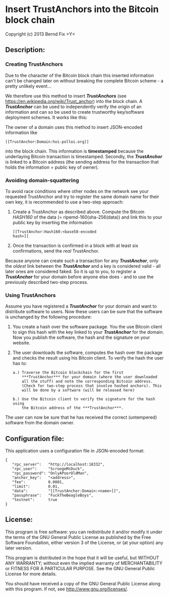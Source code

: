 
Insert TrustAnchors into the Bitcoin block chain
================================================
Copyright (c) 2013 Bernd Fix   >Y<


Description:
------------

### Creating TrustAnchors

Due to the character of the Bitcoin block chain this inserted
information can't be changed later on without breaking the
complete Bitcoin scheme - a pretty unlikely event...

We therefore use this method to insert ***TrustAnchors***
(see https://en.wikipedia.org/wiki/Trust_anchor) into the
block chain. A ***TrustAnchor*** can be used to independently verify
the origin of an information and can so be used to create
trustworthy key/software deployment schemes. It works like this:

The owner of a domain uses this method to insert JSON-encoded
information like

    [[TrustAnchor:Domain:hoi-polloi.org]]
    
into the block chain. This information is **timestamped** because
the underlaying Bitcoin transaction is timestamped. Secondly, the
***TrustAnchor*** is linked to a Bitcoin address (the sending address
for the transaction that holds the information = public key of owner).

### Avoiding domain-squattering

To avoid race conditions where other nodes on the network see your
requested TrustAnchor and try to register the same domain name for
their own key, it is recommended to use a two-step approach:

1. Create a TrustAnchor as described above. Compute the Bitcoin
    *HASH160* of the data (= ripemd-160(sha-256(data)) and link
    this to your public key by inserting the information
    
    <code>[[TrustAnchor:Hash160:&lt;base58-encoded hash&gt;]]</code>

2. Once the transaction is confirmed in a block with at least
    six confirmations, send the *real* TrustAnchor.

Because anyone can create such a transaction for any ***TrustAnchor***,
only the *oldest* link between the ***TrustAnchor*** and a key is
considered valid - all later ones are considered faked. So it is up
to you, to register a ***TrustAnchor*** for your domain before
anyone else does - and to use the previously described two-step
process.

### Using TrustAnchors

Assume you have registered a ***TrustAnchor*** for your domain and
want to distribute software to users. Now these users can be sure
that the software is unchanged by the following procedure:

1. You create a hash over the software package. You the use
    Bitcoin client to sign this hash with the key linked to your
    ***TrustAnchor*** for the domain. Now you publish the software,
    the hash and the signature on your website.

2. The user downloads the software, computes the hash over the
    package and checks the result using his Bitcoin client.
    To verify the hash the user has to:
    
       a.) Traverse the Bitcoin blockchain for the first
           ***TrustAnchor*** for your domain (where the user downloaded
           all the stuff) and note the corresponding Bitcoin address.
           (Check for two-step process that involve hashed anchors). This
           will be done by a software (will be released here)
           
       b.) Use the Bitcoin client to verify the signature for the hash using
           the Bitcoin address of the ***TrustAnchor***.

The user can now be sure that he has received the correct
(untempered) software from the domain owner.

Configuration file:
-------------------

This application uses a configuration file in JSON-encoded format:

    {
       "rpc_server":   "http://localhost:18332",
       "rpc_user":     "ScroogeMcDuck",
       "rpc_password": "OnlyAPoorOldMan",
       "anchor_key":   "<address>",
       "fee":          0.0001,
       "limit":        0.01,
       "data":         "[[TrustAnchor:Domain:<name>]]",
       "passphrase":   "FuckTheBeagleBoys",
       "testnet":      true
    }

License:
--------

This program is free software: you can redistribute it and/or modify
it under the terms of the GNU General Public License as published by
the Free Software Foundation, either version 3 of the License, or (at
your option) any later version.

This program is distributed in the hope that it will be useful, but
WITHOUT ANY WARRANTY; without even the implied warranty of
MERCHANTABILITY or FITNESS FOR A PARTICULAR PURPOSE.  See the GNU
General Public License for more details.

You should have received a copy of the GNU General Public License
along with this program.  If not, see <http://www.gnu.org/licenses/>.
